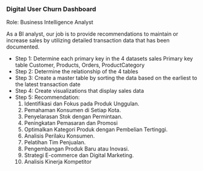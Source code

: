 ### Digital User Churn Dashboard

Role: Business Intelligence Analyst

As a BI analyst, our job is to provide recommendations to maintain or increase sales by utilizing detailed transaction data that has been documented.

- Step 1: 
  Determine each primary key in the 4 datasets sales Primary key table Customer, Products, Orders, ProductCategory
- Step 2:
  Determine the relationship of the 4 tables
- Step 3:
  Create a master table by sorting the data based on the earliest to the latest transaction date
- Step 4:
  Create visualizations that display sales data
- Step 5:
  Recommendation:
  1. Identifikasi dan Fokus pada Produk Unggulan.
  2. Pemahaman Konsumen di Setiap Kota.
  3. Penyelarasan Stok dengan Permintaan.
  4. Peningkatan Pemasaran dan Promosi
  5. Optimalkan Kategori Produk dengan Pembelian Tertinggi.
  6. Analisis Perilaku Konsumen.
  7. Pelatihan Tim Penjualan.
  8. Pengembangan Produk Baru atau Inovasi.
  9. Strategi E-commerce dan Digital Marketing.
  10. Analisis Kinerja Kompetitor
